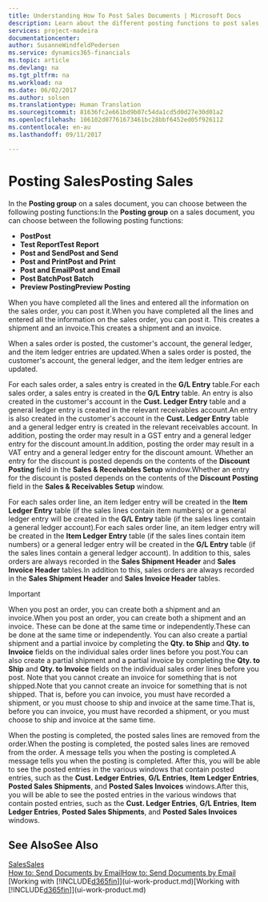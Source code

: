 ```yaml
---
title: Understanding How To Post Sales Documents | Microsoft Docs
description: Learn about the different posting functions to post sales documents.
services: project-madeira
documentationcenter: 
author: SusanneWindfeldPedersen
ms.service: dynamics365-financials
ms.topic: article
ms.devlang: na
ms.tgt_pltfrm: na
ms.workload: na
ms.date: 06/02/2017
ms.author: solsen
ms.translationtype: Human Translation
ms.sourcegitcommit: 81636fc2e661bd9b07c54da1cd5d0d27e30d01a2
ms.openlocfilehash: 106102d07761673461bc28bbf6452ed05f926112
ms.contentlocale: en-au
ms.lasthandoff: 09/11/2017

---
```

# <a name="posting-sales"></a><span data-ttu-id="cf522-103">Posting Sales</span><span class="sxs-lookup"><span data-stu-id="cf522-103">Posting Sales</span></span>
<span data-ttu-id="cf522-104">In the **Posting group** on a sales document, you can choose between the following posting functions:</span><span class="sxs-lookup"><span data-stu-id="cf522-104">In the **Posting group** on a sales document, you can choose between the following posting functions:</span></span>

* <span data-ttu-id="cf522-105">**Post**</span><span class="sxs-lookup"><span data-stu-id="cf522-105">**Post**</span></span>
* <span data-ttu-id="cf522-106">**Test Report**</span><span class="sxs-lookup"><span data-stu-id="cf522-106">**Test Report**</span></span>
* <span data-ttu-id="cf522-107">**Post and Send**</span><span class="sxs-lookup"><span data-stu-id="cf522-107">**Post and Send**</span></span>
* <span data-ttu-id="cf522-108">**Post and Print**</span><span class="sxs-lookup"><span data-stu-id="cf522-108">**Post and Print**</span></span>
* <span data-ttu-id="cf522-109">**Post and Email**</span><span class="sxs-lookup"><span data-stu-id="cf522-109">**Post and Email**</span></span>
* <span data-ttu-id="cf522-110">**Post Batch**</span><span class="sxs-lookup"><span data-stu-id="cf522-110">**Post Batch**</span></span>
* <span data-ttu-id="cf522-111">**Preview Posting**</span><span class="sxs-lookup"><span data-stu-id="cf522-111">**Preview Posting**</span></span>

<span data-ttu-id="cf522-112">When you have completed all the lines and entered all the information on the sales order, you can post it.</span><span class="sxs-lookup"><span data-stu-id="cf522-112">When you have completed all the lines and entered all the information on the sales order, you can post it.</span></span> <span data-ttu-id="cf522-113">This creates a shipment and an invoice.</span><span class="sxs-lookup"><span data-stu-id="cf522-113">This creates a shipment and an invoice.</span></span>

<span data-ttu-id="cf522-114">When a sales order is posted, the customer's account, the general ledger, and the item ledger entries are updated.</span><span class="sxs-lookup"><span data-stu-id="cf522-114">When a sales order is posted, the customer's account, the general ledger, and the item ledger entries are updated.</span></span>

<span data-ttu-id="cf522-115">For each sales order, a sales entry is created in the **G/L Entry** table.</span><span class="sxs-lookup"><span data-stu-id="cf522-115">For each sales order, a sales entry is created in the **G/L Entry** table.</span></span> <span data-ttu-id="cf522-116">An entry is also created in the customer's account in the **Cust. Ledger Entry** table and a general ledger entry is created in the relevant receivables account.</span><span class="sxs-lookup"><span data-stu-id="cf522-116">An entry is also created in the customer's account in the **Cust. Ledger Entry** table and a general ledger entry is created in the relevant receivables account.</span></span> <span data-ttu-id="cf522-117">In addition, posting the order may result in a GST entry and a general ledger entry for the discount amount.</span><span class="sxs-lookup"><span data-stu-id="cf522-117">In addition, posting the order may result in a VAT entry and a general ledger entry for the discount amount.</span></span> <span data-ttu-id="cf522-118">Whether an entry for the discount is posted depends on the contents of the **Discount Posting** field in the **Sales & Receivables Setup** window.</span><span class="sxs-lookup"><span data-stu-id="cf522-118">Whether an entry for the discount is posted depends on the contents of the **Discount Posting** field in the **Sales & Receivables Setup** window.</span></span>

<span data-ttu-id="cf522-119">For each sales order line, an item ledger entry will be created in the **Item Ledger Entry** table (if the sales lines contain item numbers) or a general ledger entry will be created in the **G/L Entry** table (if the sales lines contain a general ledger account).</span><span class="sxs-lookup"><span data-stu-id="cf522-119">For each sales order line, an item ledger entry will be created in the **Item Ledger Entry** table (if the sales lines contain item numbers) or a general ledger entry will be created in the **G/L Entry** table (if the sales lines contain a general ledger account).</span></span> <span data-ttu-id="cf522-120">In addition to this, sales orders are always recorded in the **Sales Shipment Header** and **Sales Invoice Header** tables.</span><span class="sxs-lookup"><span data-stu-id="cf522-120">In addition to this, sales orders are always recorded in the **Sales Shipment Header** and **Sales Invoice Header** tables.</span></span>

> [!IMPORTANT]  
>   <span data-ttu-id="cf522-121">When you post an order, you can create both a shipment and an invoice.</span><span class="sxs-lookup"><span data-stu-id="cf522-121">When you post an order, you can create both a shipment and an invoice.</span></span> <span data-ttu-id="cf522-122">These can be done at the same time or independently.</span><span class="sxs-lookup"><span data-stu-id="cf522-122">These can be done at the same time or independently.</span></span> <span data-ttu-id="cf522-123">You can also create a partial shipment and a partial invoice by completing the **Qty. to Ship** and **Qty. to Invoice** fields on the individual sales order lines before you post.</span><span class="sxs-lookup"><span data-stu-id="cf522-123">You can also create a partial shipment and a partial invoice by completing the **Qty. to Ship** and **Qty. to Invoice** fields on the individual sales order lines before you post.</span></span> <span data-ttu-id="cf522-124">Note that you cannot create an invoice for something that is not shipped.</span><span class="sxs-lookup"><span data-stu-id="cf522-124">Note that you cannot create an invoice for something that is not shipped.</span></span> <span data-ttu-id="cf522-125">That is, before you can invoice, you must have recorded a shipment, or you must choose to ship and invoice at the same time.</span><span class="sxs-lookup"><span data-stu-id="cf522-125">That is, before you can invoice, you must have recorded a shipment, or you must choose to ship and invoice at the same time.</span></span>

<span data-ttu-id="cf522-126">When the posting is completed, the posted sales lines are removed from the order.</span><span class="sxs-lookup"><span data-stu-id="cf522-126">When the posting is completed, the posted sales lines are removed from the order.</span></span> <span data-ttu-id="cf522-127">A message tells you when the posting is completed.</span><span class="sxs-lookup"><span data-stu-id="cf522-127">A message tells you when the posting is completed.</span></span> <span data-ttu-id="cf522-128">After this, you will be able to see the posted entries in the various windows that contain posted entries, such as the **Cust. Ledger Entries**, **G/L Entries**, **Item Ledger Entries**, **Posted Sales Shipments**, and **Posted Sales Invoices** windows.</span><span class="sxs-lookup"><span data-stu-id="cf522-128">After this, you will be able to see the posted entries in the various windows that contain posted entries, such as the **Cust. Ledger Entries**, **G/L Entries**, **Item Ledger Entries**, **Posted Sales Shipments**, and **Posted Sales Invoices** windows.</span></span>

## <a name="see-also"></a><span data-ttu-id="cf522-129">See Also</span><span class="sxs-lookup"><span data-stu-id="cf522-129">See Also</span></span>
[<span data-ttu-id="cf522-130">Sales</span><span class="sxs-lookup"><span data-stu-id="cf522-130">Sales</span></span>](sales-manage-sales.md)  
[<span data-ttu-id="cf522-131">How to: Send Documents by Email</span><span class="sxs-lookup"><span data-stu-id="cf522-131">How to: Send Documents by Email</span></span>](ui-how-send-documents-email.md)  
<span data-ttu-id="cf522-132">[Working with [!INCLUDE[d365fin](includes/d365fin_md.md)]](ui-work-product.md)</span><span class="sxs-lookup"><span data-stu-id="cf522-132">[Working with [!INCLUDE[d365fin](includes/d365fin_md.md)]](ui-work-product.md)</span></span>


